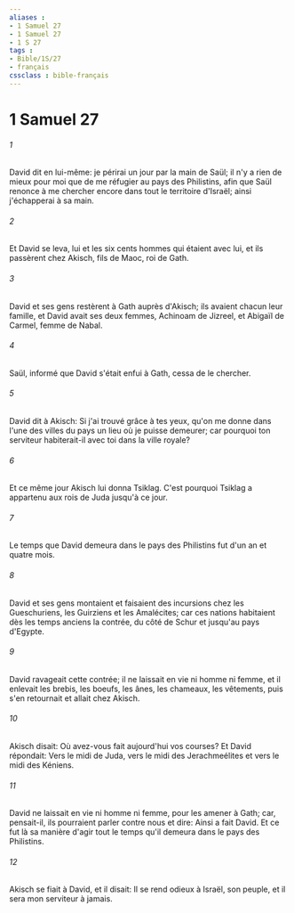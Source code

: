 ```yaml
---
aliases : 
- 1 Samuel 27
- 1 Samuel 27
- 1 S 27
tags : 
- Bible/1S/27
- français
cssclass : bible-français
---
```


# 1 Samuel 27

###### 1
David dit en lui-même: je périrai un jour par la main de Saül; il n'y a rien de mieux pour moi que de me réfugier au pays des Philistins, afin que Saül renonce à me chercher encore dans tout le territoire d'Israël; ainsi j'échapperai à sa main.
###### 2
Et David se leva, lui et les six cents hommes qui étaient avec lui, et ils passèrent chez Akisch, fils de Maoc, roi de Gath.
###### 3
David et ses gens restèrent à Gath auprès d'Akisch; ils avaient chacun leur famille, et David avait ses deux femmes, Achinoam de Jizreel, et Abigaïl de Carmel, femme de Nabal.
###### 4
Saül, informé que David s'était enfui à Gath, cessa de le chercher.
###### 5
David dit à Akisch: Si j'ai trouvé grâce à tes yeux, qu'on me donne dans l'une des villes du pays un lieu où je puisse demeurer; car pourquoi ton serviteur habiterait-il avec toi dans la ville royale?
###### 6
Et ce même jour Akisch lui donna Tsiklag. C'est pourquoi Tsiklag a appartenu aux rois de Juda jusqu'à ce jour.
###### 7
Le temps que David demeura dans le pays des Philistins fut d'un an et quatre mois.
###### 8
David et ses gens montaient et faisaient des incursions chez les Gueschuriens, les Guirziens et les Amalécites; car ces nations habitaient dès les temps anciens la contrée, du côté de Schur et jusqu'au pays d'Egypte.
###### 9
David ravageait cette contrée; il ne laissait en vie ni homme ni femme, et il enlevait les brebis, les boeufs, les ânes, les chameaux, les vêtements, puis s'en retournait et allait chez Akisch.
###### 10
Akisch disait: Où avez-vous fait aujourd'hui vos courses? Et David répondait: Vers le midi de Juda, vers le midi des Jerachmeélites et vers le midi des Kéniens.
###### 11
David ne laissait en vie ni homme ni femme, pour les amener à Gath; car, pensait-il, ils pourraient parler contre nous et dire: Ainsi a fait David. Et ce fut là sa manière d'agir tout le temps qu'il demeura dans le pays des Philistins.
###### 12
Akisch se fiait à David, et il disait: Il se rend odieux à Israël, son peuple, et il sera mon serviteur à jamais.
